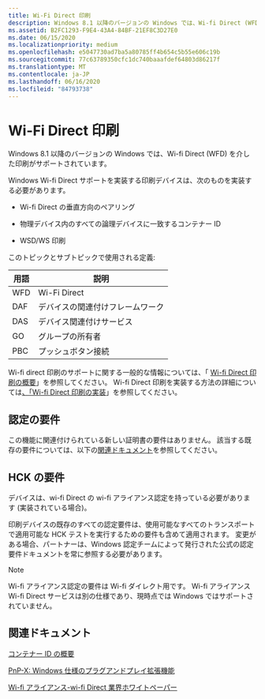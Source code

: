 ```yaml
---
title: Wi-Fi Direct 印刷
description: Windows 8.1 以降のバージョンの Windows では、Wi-fi Direct (WFD) を介した印刷がサポートされています。
ms.assetid: B2FC1293-F9E4-43A4-84BF-21EF8C3D27E0
ms.date: 06/15/2020
ms.localizationpriority: medium
ms.openlocfilehash: e5047730ad7ba5a80785ff4b654c5b55e606c19b
ms.sourcegitcommit: 77c63789350cfc1dc740baaafdef64803d86217f
ms.translationtype: MT
ms.contentlocale: ja-JP
ms.lasthandoff: 06/16/2020
ms.locfileid: "84793738"
---
```

# <a name="wi-fi-direct-printing"></a>Wi-Fi Direct 印刷

Windows 8.1 以降のバージョンの Windows では、Wi-fi Direct (WFD) を介した印刷がサポートされています。

Windows Wi-fi Direct サポートを実装する印刷デバイスは、次のものを実装する必要があります。

- Wi-fi Direct の垂直方向のペアリング

- 物理デバイス内のすべての論理デバイスに一致するコンテナー ID

- WSD/WS 印刷

このトピックとサブトピックで使用される定義:

| 用語 | 説明 |
|--|--|
| WFD | Wi-Fi Direct |
| DAF | デバイスの関連付けフレームワーク |
| DAS | デバイス関連付けサービス |
| GO | グループの所有者 |
| PBC | プッシュボタン接続 |

Wi-fi direct 印刷のサポートに関する一般的な情報については、「 [Wi-fi Direct 印刷の概要](wfd-overview.md)」を参照してください。 Wi-fi Direct 印刷を実装する方法の詳細については[、「Wi-fi Direct 印刷の実装](wfd-implementation.md)」を参照してください。

## <a name="certification-requirements"></a>認定の要件

この機能に関連付けられている新しい証明書の要件はありません。 該当する既存の要件については、以下の[関連ドキュメント](#related-documents)を参照してください。

## <a name="hck-requirements"></a>HCK の要件

デバイスは、wi-fi Direct の wi-fi アライアンス認定を持っている必要があります (実装されている場合)。

印刷デバイスの既存のすべての認定要件は、使用可能なすべてのトランスポートで適用可能な HCK テストを実行するための要件も含めて適用されます。 変更がある場合、パートナーは、Windows 認定チームによって発行された公式の認定要件ドキュメントを常に参照する必要があります。

> [!NOTE]
> Wi-fi アライアンス認定の要件は Wi-fi ダイレクト用です。 Wi-fi アライアンス Wi-fi Direct サービスは別の仕様であり、現時点では Windows ではサポートされていません。

## <a name="related-documents"></a>関連ドキュメント

[コンテナー ID の概要](https://docs.microsoft.com/windows-hardware/drivers/install/overview-of-container-ids)

[PnP-X: Windows 仕様のプラグアンドプレイ拡張機能](https://docs.microsoft.com/previous-versions/gg463082(v=msdn.10))

[Wi-fi アライアンス-wi-fi Direct 業界ホワイトペーパー](https://www.wi-fi.org)
